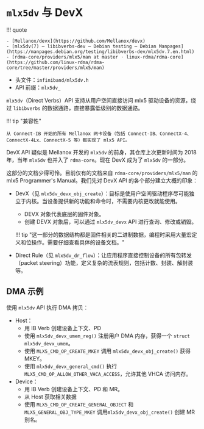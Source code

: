 # `mlx5dv` 与 DevX

!!! quote

    - [Mellanox/devx](https://github.com/Mellanox/devx)
    - [mlx5dv(7) — libibverbs-dev — Debian testing — Debian Manpages](https://manpages.debian.org/testing/libibverbs-dev/mlx5dv.7.en.html)
    - [rdma-core/providers/mlx5/man at master · linux-rdma/rdma-core](https://github.com/linux-rdma/rdma-core/tree/master/providers/mlx5/man)

- 头文件：`infiniband/mlx5dv.h`
- API 前缀：`mlx5dv_`

`mlx5dv`（Direct Verbs）API 支持从用户空间直接访问 mlx5 驱动设备的资源，绕过 `libibverbs` 的数据通路，直接暴露低级别的数据通路。

!!! tip "兼容性"

    从 Connect-IB 开始的所有 Mellanox 网卡设备（包括 Connect-IB、ConnectX-4、ConnectX-4Lx、ConnectX-5 等）都实现了 mlx5 API。

DevX API 疑似是 Mellanox 开发的 `mlx5dv` 的前身，其仓库上次更新时间为 2018 年，当年 `mlx5dv` 也并入了 `rdma-core`。现在 DevX 成为了 `mlx5dv` 的一部分。

这部分的文档少得可怜。目前仅有的文档来自 `rdma-core/providers/mlx5/man` 的 mlx5 Programmer's Manual。我们先对 DevX API 的各个部分建立大概的印象：

- DevX（见 `mlx5dv_devx_obj_create`）：目标是使用户空间驱动程序尽可能独立于内核。当设备提供新的功能和命令时，不需要内核更改就能使用。
    - DEVX 对象代表底层的固件对象。
    - 创建 DEVX 对象后，可以通过 `mlx5dv_devx` API 进行查询、修改或销毁。

    !!! tip "这一部分的数据结构都是固件相关的二进制数据，编程时采用大量宏定义和位操作。需要仔细查看具体的设备文档。"

- Direct Rule（见 `mlx5dv_dr_flow`）：让应用程序直接控制设备的所有包转发（packet steering）功能，定义复杂的流表规则，包括计数、封装、解封装等。

## DMA 示例

使用 `mlx5dv` API 执行 DMA 拷贝：

- Host：
    - 用 IB Verb 创建设备上下文、PD
    - 使用 `mlx5dv_devx_umem_reg()` 注册用户 DMA 内存，获得一个 `struct mlx5dv_devx_umem`。
    - 使用 `MLX5_CMD_OP_CREATE_MKEY` 调用 `mlx5dv_devx_obj_create()` 获得 MKEY。
    - 使用 `mlx5dv_devx_general_cmd()` 执行 `MLX5_CMD_OP_ALLOW_OTHER_VHCA_ACCESS`，允许其他 VHCA 访问内存。
- Device：
    - 用 IB Verb 创建设备上下文、PD 和 MR。
    - 从 Host 获取相关数据
    - 使用 `MLX5_CMD_OP_CREATE_GENERAL_OBJECT` 和 `MLX5_GENERAL_OBJ_TYPE_MKEY` 调用`mlx5dv_devx_obj_create()` 创建 MR 别名。
